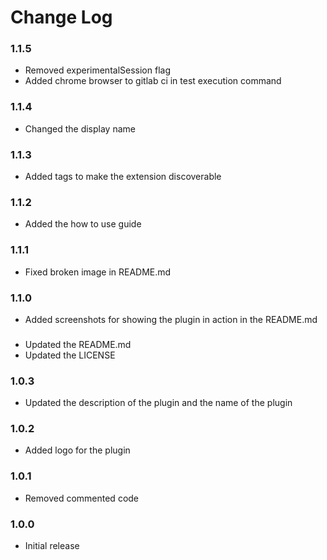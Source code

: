 # Change Log

### 1.1.5
- Removed experimentalSession flag
- Added chrome browser to gitlab ci in test execution command
### 1.1.4
- Changed the display name
### 1.1.3
- Added tags to make the extension discoverable
### 1.1.2
- Added the how to use guide
### 1.1.1
- Fixed broken image in README.md
### 1.1.0
- Added screenshots for showing the plugin in action in the README.md
###
- Updated the README.md
- Updated the LICENSE 
### 1.0.3
- Updated the description of the plugin and the name of the plugin
### 1.0.2
- Added logo for the plugin
### 1.0.1
- Removed commented code
### 1.0.0
- Initial release